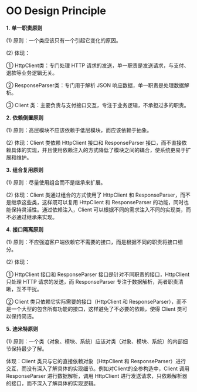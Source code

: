 # OO Design Principle

**1.** **单一职责原则**

(1) 原则：一个类应该只有一个引起它变化的原因。

(2) 体现：

① HttpClient类：专门处理 HTTP 请求的发送，单一职责是发送请求，与支付、退款等业务逻辑无关。

② ResponseParser类：专门用于解析 JSON 响应数据，单一职责是处理数据解析。

③ Client 类：主要负责与支付接口交互，专注于业务逻辑，不承担过多的职责。

**2.** **依赖倒置原则**

(1) 原则：高层模块不应该依赖于低层模块，而应该依赖于抽象。

(2) 体现：Client 类依赖 HttpClient 接口和 ResponseParser 接口，而不直接依赖具体的实现，并且使用依赖注入的方式降低了模块之间的耦合，使系统更易于扩展和维护。

**3.** **组合复用原则**

(1) 原则：尽量使用组合而不是继承来扩展。

(2) 体现：Client 类通过组合的方式使用了 HttpClient 和 ResponseParser，而不是继承这些类，这样既可以复用 HttpClient 和 ResponseParser 的功能，同时也能保持灵活性。通过依赖注入，Client 可以根据不同的需求注入不同的实现类，而不必通过继承来实现。

**4.** **接口隔离原则**

(1) 原则：不应强迫客户端依赖它不需要的接口，而是根据不同的职责将接口细分。

(2) 体现：

① HttpClient 接口和 ResponseParser 接口是针对不同职责的接口，HttpClient 只处理 HTTP 请求的发送，而 ResponseParser 专注于数据解析，两者职责清晰，互不干扰。

② Client 类只依赖它实际需要的接口（HttpClient 和 ResponseParser），而不是一个大型的包含所有功能的接口，这样避免了不必要的依赖，使得 Client 类可以保持简洁。

**5.** **迪米特原则**

(1) 原则：一个类（对象、模块、系统）应该对类（对象、模块、系统）的内部细节保持最少了解。

体现：Client 类只与它的直接依赖对象（HttpClient 和 ResponseParser）进行交互，而没有深入了解具体的实现细节。例如对Client的全参构造中，Client 调用 ResponseParser 进行数据解析，调用 HttpClient 进行发送请求，只依赖解析器的接口，而不深入了解具体的实现逻辑。
